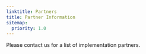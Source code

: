 ```yaml
---
linktitle: Partners
title: Partner Information
sitemap:
  priority: 1.0
---
```


Please contact us for a list of implementation partners.
